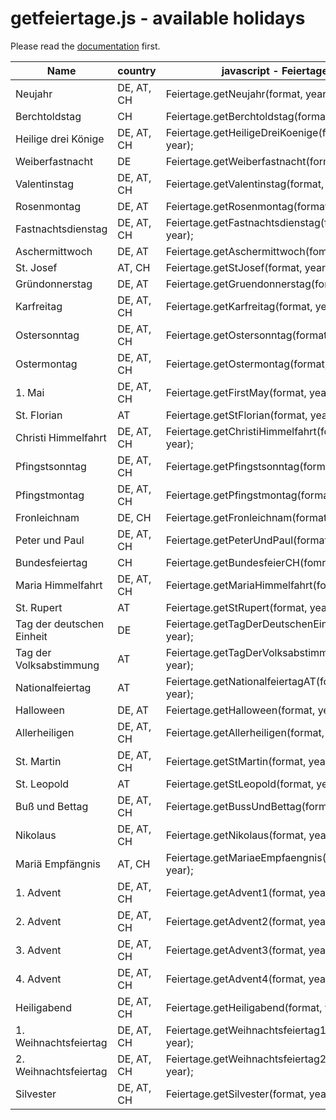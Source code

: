 # getfeiertage.js - available holidays

Please read the [documentation](./README.md) first.

| Name                      | country    | javascript - Feiertage                             | javascript - FeiertageInfo                     |
|---------------------------|------------|----------------------------------------------------|------------------------------------------------|
| Neujahr                   | DE, AT, CH | Feiertage.getNeujahr(format, year);                | FeiertageInfo.getNeujahr(year);                |
| Berchtoldstag             | CH         | Feiertage.getBerchtoldstag(format, year);          | FeiertageInfo.getBerchtoldstag(year);          |
| Heilige drei Könige       | DE, AT, CH | Feiertage.getHeiligeDreiKoenige(format, year);     | FeiertageInfo.getHeiligeDreiKoenige(year);     |
| Weiberfastnacht           | DE         | Feiertage.getWeiberfastnacht(format, year);        | FeiertageInfo.getWeiberfastnacht(year);        |
| Valentinstag              | DE, AT, CH | Feiertage.getValentinstag(format, year);           | FeiertageInfo.getValentinstag(year);           |
| Rosenmontag               | DE, AT     | Feiertage.getRosenmontag(format, year);            | FeiertageInfo.getRosenmontag(year);            |
| Fastnachtsdienstag        | DE, AT, CH | Feiertage.getFastnachtsdienstag(format, year);     | FeiertageInfo.getFastnachtsdienstag(year);     |
| Aschermittwoch            | DE, AT     | Feiertage.getAschermittwoch(fomrat, year);         | FeiertageInfo.getAschermittwoch(year);         |
| St. Josef                 | AT, CH     | Feiertage.getStJosef(format, year);                | FeiertageInfo.getStJosef(year);                |
| Gründonnerstag            | DE, AT     | Feiertage.getGruendonnerstag(format, year);        | FeiertageInfo.getGruendonnerstag(year);        |
| Karfreitag                | DE, AT, CH | Feiertage.getKarfreitag(format, year);             | FeiertageInfo.getKarfreitag(year);             |
| Ostersonntag              | DE, AT, CH | Feiertage.getOstersonntag(format, year);           | FeiertageInfo.getOstersonntag(year);           |
| Ostermontag               | DE, AT, CH | Feiertage.getOstermontag(format, year);            | FeiertageInfo.getOstermontag(year);            |
| 1. Mai                    | DE, AT, CH | Feiertage.getFirstMay(format, year);               | FeiertageInfo.getFirstMay(year);               |
| St. Florian               | AT         | Feiertage.getStFlorian(format, year);              | FeiertageInfo.getStFlorian(year);              |
| Christi Himmelfahrt       | DE, AT, CH | Feiertage.getChristiHimmelfahrt(format, year);     | FeiertageInfo.getChristiHimmelfahrt(year);     |
| Pfingstsonntag            | DE, AT, CH | Feiertage.getPfingstsonntag(format, year);         | FeiertageInfo.getPfingstsonntag(year);         |
| Pfingstmontag             | DE, AT, CH | Feiertage.getPfingstmontag(format, year);          | FeiertageInfo.getPfingstmontag(year);          |
| Fronleichnam              | DE, CH     | Feiertage.getFronleichnam(format, year);           | FeiertageInfo.getFronleichnam(year);           |
| Peter und Paul            | DE, AT, CH | Feiertage.getPeterUndPaul(format, year);           | FeiertageInfo.getPeterUndPaul(year);           |
| Bundesfeiertag            | CH         | Feiertage.getBundesfeierCH(fomrat, year);          | FeiertageInfo.getBundesfeierCH(year);          |
| Maria Himmelfahrt         | DE, AT, CH | Feiertage.getMariaHimmelfahrt(format, year);       | FeiertageInfo.getMariaHimmelfahrt(year);       |
| St. Rupert                | AT         | Feiertage.getStRupert(format, year);               | FeiertageInfo.getStRupert(year);               |
| Tag der deutschen Einheit | DE         | Feiertage.getTagDerDeutschenEinheit(format, year); | FeiertageInfo.getTagDerDeutschenEinheit(year); |
| Tag der Volksabstimmung   | AT         | Feiertage.getTagDerVolksabstimmung(format, year);  | FeiertageInfo.getTagDerVolksabstimmung(year);  |
| Nationalfeiertag          | AT         | Feiertage.getNationalfeiertagAT(format, year);     | FeiertageInfo.getNationalfeiertagAT(year);     |
| Halloween                 | DE, AT     | Feiertage.getHalloween(format, year);              | FeiertageInfo.getHalloween(year);              |
| Allerheiligen             | DE, AT, CH | Feiertage.getAllerheiligen(format, year);          | FeiertageInfo.getAllerheiligen(year);          |
| St. Martin                | DE, AT, CH | Feiertage.getStMartin(format, year);               | FeiertageInfo.getStMartin(year);               |
| St. Leopold               | AT         | Feiertage.getStLeopold(format, year);              | FeiertageInfo.getStLeopold(year);              |
| Buß und Bettag            | DE, AT, CH | Feiertage.getBussUndBettag(format, year);          | FeiertageInfo.getBussUndBettag(year);          |
| Nikolaus                  | DE, AT, CH | Feiertage.getNikolaus(format, year);               | FeiertageInfo.getNikolaus(year);               |
| Mariä Empfängnis          | AT, CH     | Feiertage.getMariaeEmpfaengnis(format, year);      | FeiertageInfo.getMariaeEmpfaengnis(year);      |
| 1. Advent                 | DE, AT, CH | Feiertage.getAdvent1(format, year);                | FeiertageInfo.getAdvent1(year);                |
| 2. Advent                 | DE, AT, CH | Feiertage.getAdvent2(format, year);                | FeiertageInfo.getAdvent2(year);                |
| 3. Advent                 | DE, AT, CH | Feiertage.getAdvent3(format, year);                | FeiertageInfo.getAdvent3(year);                |
| 4. Advent                 | DE, AT, CH | Feiertage.getAdvent4(format, year);                | FeiertageInfo.getAdvent4(year);                |
| Heiligabend               | DE, AT, CH | Feiertage.getHeiligabend(format, year);            | FeiertageInfo.getHeiligabend(year);            |
| 1. Weihnachtsfeiertag     | DE, AT, CH | Feiertage.getWeihnachtsfeiertag1(format, year);    | FeiertageInfo.getWeihnachtsfeiertag1(year);    |
| 2. Weihnachtsfeiertag     | DE, AT, CH | Feiertage.getWeihnachtsfeiertag2(format, year);    | FeiertageInfo.getWeihnachtsfeiertag2(year);    |
| Silvester                 | DE, AT, CH | Feiertage.getSilvester(format, year);              | FeiertageInfo.getSilvester(year);              |